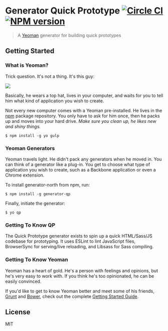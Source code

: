 # Generator Quick Prototype [![Circle CI](https://circleci.com/gh/Snugug/qp.svg?style=svg)](https://circleci.com/gh/Snugug/qp) [![NPM version](https://badge.fury.io/js/generator-qp.png)](http://badge.fury.io/js/generator-qp)

> A [Yeoman](http://yeoman.io) generator for building quick prototypes

## Getting Started

### What is Yeoman?

Trick question. It's not a thing. It's this guy:

![](http://i.imgur.com/JHaAlBJ.png)

Basically, he wears a top hat, lives in your computer, and waits for you to tell him what kind of application you wish to create.

Not every new computer comes with a Yeoman pre-installed. He lives in the [npm](https://npmjs.org) package repository. You only have to ask for him once, then he packs up and moves into your hard drive. *Make sure you clean up, he likes new and shiny things.*

```
$ npm install -g yo gulp
```

### Yeoman Generators

Yeoman travels light. He didn't pack any generators when he moved in. You can think of a generator like a plug-in. You get to choose what type of application you wish to create, such as a Backbone application or even a Chrome extension.

To install generator-north from npm, run:

```
$ npm install -g generator-qp
```

Finally, initiate the generator:

```
$ yo qp
```

### Getting To Know QP

The Quick Prototype generator exists to spin up a quick HTML/Sass/JS codebase for prototyping. It uses ESLint to lint JavaScript files, BrowserSync for serving/live reloading, and Libsass for Sass compiling.

### Getting To Know Yeoman

Yeoman has a heart of gold. He's a person with feelings and opinions, but he's very easy to work with. If you think he's too opinionated, he can be easily convinced.

If you'd like to get to know Yeoman better and meet some of his friends, [Grunt](http://gruntjs.com) and [Bower](http://bower.io), check out the complete [Getting Started Guide](https://github.com/yeoman/yeoman/wiki/Getting-Started).

## License

MIT
